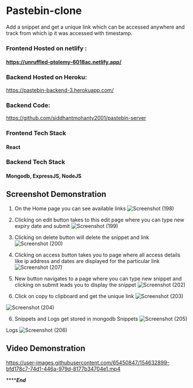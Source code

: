 # Pastebin-clone

Add a snippet and get a unique link which can be accessed anywhere and track from which ip it was accessed with timestamp.

### Frontend Hosted on  netlify :

#### https://unruffled-ptolemy-6018ac.netlify.app/

### Backend Hosted on Heroku:
https://pastebin-backend-3.herokuapp.com/

### Backend Code: 
https://github.com/siddhantmohanty2001/pastebin-server



### Frontend Tech Stack
#### React

### Backend Tech Stack
#### Mongodb, ExpressJS, NodeJS

## Screenshot Demonstration
1. On the Home page you can see available links
![Screenshot (198)](https://user-images.githubusercontent.com/65450847/154737720-42fd2cc2-a8da-478f-8af7-e8201d9b047f.png)

2. Clicking on edit button takes to this edit page where you can type new expiry date and submit
![Screenshot (199)](https://user-images.githubusercontent.com/65450847/154737882-0da2d308-d81b-4740-805b-1824ba86cacc.png)

3. Clicking on delete button will delete the snippet and link
![Screenshot (200)](https://user-images.githubusercontent.com/65450847/154738072-3466833f-8881-4964-a9b9-2e16c5af28dd.png)

4. Clicking on access button takes you to page where all access details like ip address and dates are displayed for the particular link
 ![Screenshot (207)](https://user-images.githubusercontent.com/65450847/154746241-eb6fb976-769f-40ae-8253-d6895cda3a0a.png)

5. New button navigates to a page where you can type new snippet and clicking on submit leads you to display the snippet
![Screenshot (202)](https://user-images.githubusercontent.com/65450847/154738970-cc1d1691-40d2-49cd-8d15-a94d74b9318d.png)

6. Click on copy to clipboard and get the unique link
![Screenshot (203)](https://user-images.githubusercontent.com/65450847/154739166-906c3b6f-c269-49a3-94f6-4a9de0226db4.png)

![Screenshot (204)](https://user-images.githubusercontent.com/65450847/154739849-f8d36375-33fb-4189-ae93-f29d34f58cbb.png)

6. Snippets and Logs get stored in mongodb
Snippets
![Screenshot (205)](https://user-images.githubusercontent.com/65450847/154739934-06e6d80a-896b-4790-8f24-e1be18b81b8b.png)

Logs
![Screenshot (206)](https://user-images.githubusercontent.com/65450847/154740120-d1a2c4ef-6f9e-4791-a935-1ed0ac40d8fa.png)


## Video Demonstration

https://user-images.githubusercontent.com/65450847/154632899-bfd178c7-74d1-446a-979d-8177b34704e1.mp4



*****************End*************



